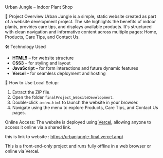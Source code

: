 Urban Jungle – Indoor Plant Shop

🌿 Project Overview
Urban Jungle is a simple, static website created as part of a website development project. The site highlights the benefits of indoor plants, provides care tips, and displays available products. It's structured with clean navigation and informative content across multiple pages: Home, Products, Care Tips, and Contact Us.

🛠️ Technology Used
- **HTML5** – for website structure
- **CSS3** – for styling and layout
- **JavaScript** – for form interactions and future dynamic features
- **Vercel** – for seamless deployment and hosting

🚀 How to Use
Local Setup:
1. Extract the ZIP file.
2. Open the folder `finalProject_WebsiteDevelopment`.
3. Double-click `index.html` to launch the website in your browser.
4. Navigate using the menu to explore Products, Care Tips, and Contact Us pages.

Online Access:
The website is deployed using [Vercel](https://vercel.com/), allowing anyone to access it online via a shared link.

this is link to website : https://urbanjungle-final.vercel.app/

This is a front-end-only project and runs fully offline in a web browser or online via Vercel.
